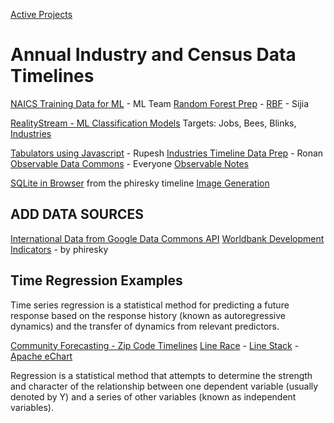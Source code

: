 [Active Projects](../../io/)

# Annual Industry and Census Data Timelines

[NAICS Training Data for ML](training/naics/) - ML Team
[Random Forest Prep](prep/all/) - [RBF](/RealityStream/output/blinks/) - Sijia

[RealityStream - ML Classification Models](/RealityStream)
Targets: Jobs, Bees, Blinks, [Industries](/RealityStream/input/industries/)

[Tabulators using Javascript](tabulator/) - Rupesh
[Industries Timeline Data Prep](prep/industries/) - Ronan
[Observable Data Commons](/data-commons/dist/) - Everyone
[Observable Notes](observable/)

[SQLite in Browser](sqlite/phiresky/) from the phiresky timeline
[Image Generation](../research/stream/)


## ADD DATA SOURCES

[International Data from Google Data Commons API](../international/)
[Worldbank Development Indicators](https://github.com/phiresky/world-development-indicators-sqlite/) - by phiresky

## Time Regression Examples

Time series regression is a statistical method for predicting a future response based on the response history (known as autoregressive dynamics) and the transfer of dynamics from relevant predictors.

[Community Forecasting - Zip Code Timelines](/community-forecasting/?page=zip/#zip=30318)
[Line Race](line-race.html) - [Line Stack](line-stack.html) - [Apache eChart](https://echarts.apache.org/examples/en/editor.html?c=line-race)

Regression is a statistical method that attempts to determine the strength and character of the relationship between one dependent variable (usually denoted by Y) and a series of other variables (known as independent variables).
